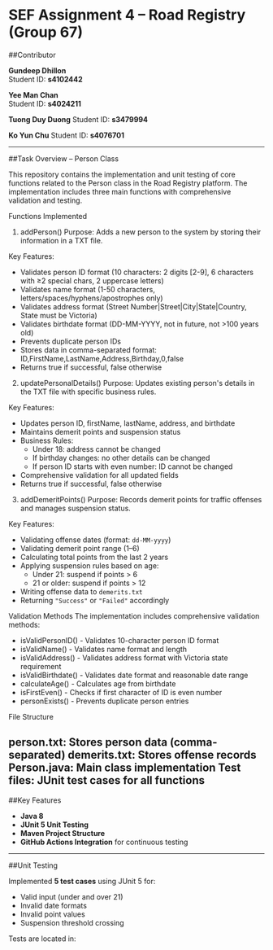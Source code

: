 # SEF Assignment 4 – Road Registry (Group 67)

##Contributor

**Gundeep Dhillon**  
Student ID: **s4102442**

**Yee Man Chan**  
Student ID: **s4024211**

**Tuong Duy Duong**
Student ID: **s3479994**

**Ko Yun Chu**
Student ID: **s4076701**

---

##Task Overview – Person Class

This repository contains the implementation and unit testing of core functions related to the Person class in the Road Registry platform. The implementation includes three main functions with comprehensive validation and testing.

Functions Implemented

1. addPerson()
Purpose: Adds a new person to the system by storing their information in a TXT file.

Key Features:
- Validates person ID format (10 characters: 2 digits [2-9], 6 characters with ≥2 special chars, 2 uppercase letters)
- Validates name format (1-50 characters, letters/spaces/hyphens/apostrophes only)
- Validates address format (Street Number|Street|City|State|Country, State must be Victoria)
- Validates birthdate format (DD-MM-YYYY, not in future, not >100 years old)
- Prevents duplicate person IDs
- Stores data in comma-separated format: ID,FirstName,LastName,Address,Birthday,0,false
- Returns true if successful, false otherwise

2. updatePersonalDetails()
Purpose: Updates existing person's details in the TXT file with specific business rules.

Key Features:
- Updates person ID, firstName, lastName, address, and birthdate
- Maintains demerit points and suspension status
- Business Rules:
  - Under 18: address cannot be changed
  - If birthday changes: no other details can be changed
  - If person ID starts with even number: ID cannot be changed
- Comprehensive validation for all updated fields
- Returns true if successful, false otherwise

3. addDemeritPoints()
Purpose: Records demerit points for traffic offenses and manages suspension status.

Key Features:
- Validating offense dates (format: `dd-MM-yyyy`)
- Validating demerit point range (1–6)
- Calculating total points from the last 2 years
- Applying suspension rules based on age:
  - Under 21: suspend if points > 6
  - 21 or older: suspend if points > 12
- Writing offense data to `demerits.txt`
- Returning `"Success"` or `"Failed"` accordingly


Validation Methods
The implementation includes comprehensive validation methods:
- isValidPersonID() - Validates 10-character person ID format
- isValidName() - Validates name format and length
- isValidAddress() - Validates address format with Victoria state requirement
- isValidBirthdate() - Validates date format and reasonable date range
- calculateAge() - Calculates age from birthdate
- isFirstEven() - Checks if first character of ID is even number
- personExists() - Prevents duplicate person entries

File Structure

person.txt: Stores person data (comma-separated)
demerits.txt: Stores offense records
Person.java: Main class implementation
Test files: JUnit test cases for all functions
---

##Key Features

- **Java 8**
- **JUnit 5 Unit Testing**
- **Maven Project Structure**
- **GitHub Actions Integration** for continuous testing

---

##Unit Testing

Implemented **5 test cases** using JUnit 5 for:
- Valid input (under and over 21)
- Invalid date formats
- Invalid point values
- Suspension threshold crossing

Tests are located in:
